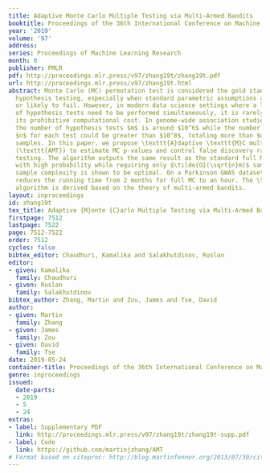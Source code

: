 ```yaml
---
title: Adaptive Monte Carlo Multiple Testing via Multi-Armed Bandits
booktitle: Proceedings of the 36th International Conference on Machine Learning
year: '2019'
volume: '97'
address: 
series: Proceedings of Machine Learning Research
month: 0
publisher: PMLR
pdf: http://proceedings.mlr.press/v97/zhang19t/zhang19t.pdf
url: http://proceedings.mlr.press/v97/zhang19t.html
abstract: Monte Carlo (MC) permutation test is considered the gold standard for statistical
  hypothesis testing, especially when standard parametric assumptions are not clear
  or likely to fail. However, in modern data science settings where a large number
  of hypothesis tests need to be performed simultaneously, it is rarely used due to
  its prohibitive computational cost. In genome-wide association studies, for example,
  the number of hypothesis tests $m$ is around $10^6$ while the number of MC samples
  $n$ for each test could be greater than $10^8$, totaling more than $nm$=$10^{14}$
  samples. In this paper, we propose \texttt{A}daptive \texttt{M}C multiple \texttt{T}esting
  (\texttt{AMT}) to estimate MC p-values and control false discovery rate in multiple
  testing. The algorithm outputs the same result as the standard full MC approach
  with high probability while requiring only $\tilde{O}(\sqrt{n}m)$ samples. This
  sample complexity is shown to be optimal. On a Parkinson GWAS dataset, the algorithm
  reduces the running time from 2 months for full MC to an hour. The \texttt{AMT}
  algorithm is derived based on the theory of multi-armed bandits.
layout: inproceedings
id: zhang19t
tex_title: Adaptive {M}onte {C}arlo Multiple Testing via Multi-Armed Bandits
firstpage: 7512
lastpage: 7522
page: 7512-7522
order: 7512
cycles: false
bibtex_editor: Chaudhuri, Kamalika and Salakhutdinov, Ruslan
editor:
- given: Kamalika
  family: Chaudhuri
- given: Ruslan
  family: Salakhutdinov
bibtex_author: Zhang, Martin and Zou, James and Tse, David
author:
- given: Martin
  family: Zhang
- given: James
  family: Zou
- given: David
  family: Tse
date: 2019-05-24
container-title: Proceedings of the 36th International Conference on Machine Learning
genre: inproceedings
issued:
  date-parts:
  - 2019
  - 5
  - 24
extras:
- label: Supplementary PDF
  link: http://proceedings.mlr.press/v97/zhang19t/zhang19t-supp.pdf
- label: Code
  link: https://github.com/martinjzhang/AMT
# Format based on citeproc: http://blog.martinfenner.org/2013/07/30/citeproc-yaml-for-bibliographies/
---
```

